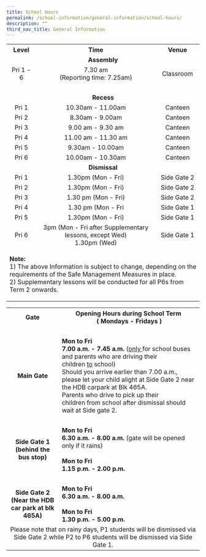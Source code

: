```yaml
---
title: School Hours
permalink: /school-information/general-information/school-hours/
description: ""
third_nav_title: General Information
---
```

<table class="iveo_table ives_tab_1 ive_eobj_center">
<tbody>
<tr>
<th style="text-align: center;">Level</th>
<th style="text-align: center;">Time</th>
<th style="text-align: center;">Venue</th>
</tr>
<tr>
<td style="text-align: center;" colspan="3"><strong>Assembly</strong></td>
</tr>
<tr>
<td style="text-align: center;">Pri 1 - 6</td>
<td style="text-align: center;">7.30 am<br />(Reporting time: 7.25am)</td>
<td style="text-align: center;">Classroom</td>
</tr>
<tr>
<td style="text-align: center;" colspan="3">&nbsp; &nbsp; &nbsp;&nbsp; &nbsp;&nbsp;</td>
</tr>
<tr>
<td style="text-align: center;" colspan="3"><strong>Recess</strong></td>
</tr>
<tr>
<td style="text-align: center;">Pri 1</td>
<td style="text-align: center;">10.30am - 11.00am</td>
<td style="text-align: center;">Canteen</td>
</tr>
<tr>
<td style="text-align: center;">Pri 2</td>
<td style="text-align: center;">8.30am - 9.00am</td>
<td style="text-align: center;">Canteen</td>
</tr>
<tr>
<td style="text-align: center;">Pri 3</td>
<td style="text-align: center;">9.00 am - 9.30 am</td>
<td style="text-align: center;">Canteen</td>
</tr>
<tr>
<td style="text-align: center;">Pri 4</td>
<td style="text-align: center;">11.00 am - 11.30 am</td>
<td style="text-align: center;">Canteen</td>
</tr>
<tr>
<td style="text-align: center;">Pri 5</td>
<td style="text-align: center;">9.30am - 10.00am</td>
<td style="text-align: center;">Canteen</td>
</tr>
<tr>
<td style="text-align: center;">Pri 6</td>
<td style="text-align: center;">10.00am - 10.30am</td>
<td style="text-align: center;">Canteen</td>
</tr>
<tr>
<td style="text-align: center;" colspan="3"><strong>Dismissal</strong></td>
</tr>
<tr>
<td style="text-align: center;">Pri 1</td>
<td style="text-align: center;">1.30pm (Mon - Fri)</td>
<td style="text-align: center;">Side Gate 2</td>
</tr>
<tr>
<td style="text-align: center;">Pri 2</td>
<td style="text-align: center;">1.30pm (Mon - Fri)</td>
<td style="text-align: center;">Side Gate 2</td>
</tr>
<tr>
<td style="text-align: center;">Pri 3</td>
<td style="text-align: center;">1.30 pm (Mon - Fri)</td>
<td style="text-align: center;">Side Gate 2</td>
</tr>
<tr>
<td style="text-align: center;">Pri 4</td>
<td style="text-align: center;">1.30 pm (Mon - Fri</td>
<td style="text-align: center;">Side Gate 1</td>
</tr>
<tr>
<td style="text-align: center;">Pri 5</td>
<td style="text-align: center;">
<div>1.30pm (Mon - Fri)</div>
</td>
<td style="text-align: center;">Side Gate 1</td>
</tr>
<tr>
<td style="text-align: center;">Pri 6</td>
<td style="text-align: center;">
<div>3pm (Mon - Fri after Supplementary lessons, except Wed)</div>
<div>1.30pm (Wed)</div>
</td>
<td style="text-align: center;">Side Gate 1</td>
</tr>
<tr>
<td colspan="3">
<p><strong>Note:<br /></strong>1) The above Information is subject to change, depending on the requirements of the Safe Management Measures in place.<br />2) Supplementary lessons will be conducted&nbsp;for all P6s from Term 2 onwards.&nbsp;</p>
</td>
</tr>
</tbody>
</table>
<table class="iveo_table ives_tab_1 ive_eobj_center">
<tbody>
<tr>
<th style="text-align: center;">Gate</th>
<th style="text-align: center;">
<div>Opening Hours during School Term&nbsp;</div>
<div>( Mondays - Fridays )</div>
</th>
</tr>
<tr>
<td colspan="2">&nbsp;</td>
</tr>
<tr>
<td style="text-align: center;"><strong>Main Gate</strong></td>
<td><strong>Mon to Fri</strong><br /><strong>7.00 a.m. - 7.45 a.m.&nbsp;</strong>(<u>only&nbsp;</u>for school buses and parents who are driving their children&nbsp;<u>to</u>&nbsp;school)<br />Should you arrive earlier than 7.00 a.m., please let your child alight at Side Gate 2 near the HDB carpark at Blk 465A.<br />Parents who drive to pick up their children&nbsp;from&nbsp;school after dismissal should wait at Side gate 2.</td>
</tr>
<tr>
<td colspan="2">&nbsp;</td>
</tr>
<tr>
<td>
<div style="text-align: center;"><strong>Side Gate 1</strong></div>
<div style="text-align: center;"><strong>(behind the bus stop)</strong></div>
</td>
<td><strong>Mon to Fri<br />6.30 a.m. - 8.00 a.m.&nbsp;</strong>(gate will be opened only if it rains)<br /><br /><strong>Mon to Fri</strong><br /><strong>1.15 p.m. - 2.00 p.m.<br /></strong></td>
</tr>
<tr>
<td colspan="2">&nbsp;</td>
</tr>
<tr>
<td>
<div style="text-align: center;"><strong>Side Gate 2</strong></div>
<div style="text-align: center;"><strong>(Near the HDB car park at blk 465A)</strong></div>
</td>
<td><strong>Mon to Fri</strong><br /><strong>6.30 a.m. - 8.00 a.m.</strong><br /><br /><strong>Mon to Fri</strong><br /><strong>1.30 p.m. - 5.00 p.m.</strong></td>
</tr>
<tr>
<td style="text-align: center;" colspan="2">Please note that on rainy days, P1 students will be dismissed via Side Gate 2 while P2 to&nbsp;P6 students will be dismissed via Side Gate 1.</td>
</tr>
</tbody>
</table>